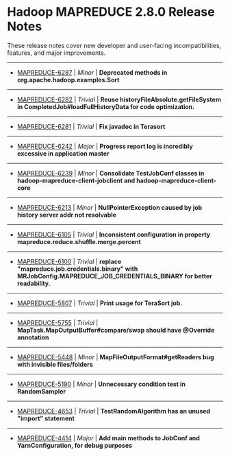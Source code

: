 # Hadoop MAPREDUCE 2.8.0 Release Notes

These release notes cover new developer and user-facing incompatibilities, features, and major improvements.

---

* [MAPREDUCE-6287](https://issues.apache.org/jira/browse/MAPREDUCE-6287) | *Minor* | **Deprecated methods in org.apache.hadoop.examples.Sort**
---

* [MAPREDUCE-6282](https://issues.apache.org/jira/browse/MAPREDUCE-6282) | *Trivial* | **Reuse historyFileAbsolute.getFileSystem in CompletedJob#loadFullHistoryData for code optimization.**
---

* [MAPREDUCE-6281](https://issues.apache.org/jira/browse/MAPREDUCE-6281) | *Trivial* | **Fix javadoc in Terasort**
---

* [MAPREDUCE-6242](https://issues.apache.org/jira/browse/MAPREDUCE-6242) | *Major* | **Progress report log is incredibly excessive in application master**
---

* [MAPREDUCE-6239](https://issues.apache.org/jira/browse/MAPREDUCE-6239) | *Minor* | **Consolidate TestJobConf classes in hadoop-mapreduce-client-jobclient and hadoop-mapreduce-client-core**
---

* [MAPREDUCE-6213](https://issues.apache.org/jira/browse/MAPREDUCE-6213) | *Minor* | **NullPointerException caused by job history server addr not resolvable**
---

* [MAPREDUCE-6105](https://issues.apache.org/jira/browse/MAPREDUCE-6105) | *Trivial* | **Inconsistent configuration in property mapreduce.reduce.shuffle.merge.percent**
---

* [MAPREDUCE-6100](https://issues.apache.org/jira/browse/MAPREDUCE-6100) | *Trivial* | **replace "mapreduce.job.credentials.binary" with MRJobConfig.MAPREDUCE\_JOB\_CREDENTIALS\_BINARY for better readability.**
---

* [MAPREDUCE-5807](https://issues.apache.org/jira/browse/MAPREDUCE-5807) | *Trivial* | **Print usage for TeraSort job.**
---

* [MAPREDUCE-5755](https://issues.apache.org/jira/browse/MAPREDUCE-5755) | *Trivial* | **MapTask.MapOutputBuffer#compare/swap should have @Override annotation**
---

* [MAPREDUCE-5448](https://issues.apache.org/jira/browse/MAPREDUCE-5448) | *Minor* | **MapFileOutputFormat#getReaders bug with invisible files/folders**
---

* [MAPREDUCE-5190](https://issues.apache.org/jira/browse/MAPREDUCE-5190) | *Minor* | **Unnecessary condition test in RandomSampler**
---

* [MAPREDUCE-4653](https://issues.apache.org/jira/browse/MAPREDUCE-4653) | *Trivial* | **TestRandomAlgorithm has an unused "import" statement**
---

* [MAPREDUCE-4414](https://issues.apache.org/jira/browse/MAPREDUCE-4414) | *Major* | **Add main methods to JobConf and YarnConfiguration, for debug purposes**



